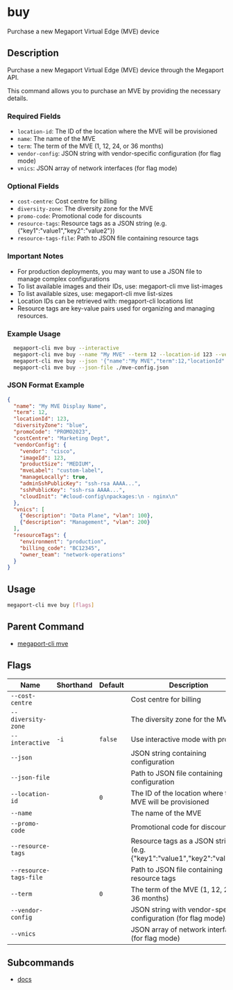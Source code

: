 # buy

Purchase a new Megaport Virtual Edge (MVE) device

## Description

Purchase a new Megaport Virtual Edge (MVE) device through the Megaport API.

This command allows you to purchase an MVE by providing the necessary details.

### Required Fields
  - `location-id`: The ID of the location where the MVE will be provisioned
  - `name`: The name of the MVE
  - `term`: The term of the MVE (1, 12, 24, or 36 months)
  - `vendor-config`: JSON string with vendor-specific configuration (for flag mode)
  - `vnics`: JSON array of network interfaces (for flag mode)

### Optional Fields
  - `cost-centre`: Cost centre for billing
  - `diversity-zone`: The diversity zone for the MVE
  - `promo-code`: Promotional code for discounts
  - `resource-tags`: Resource tags as a JSON string (e.g. {"key1":"value1","key2":"value2"})
  - `resource-tags-file`: Path to JSON file containing resource tags

### Important Notes
  - For production deployments, you may want to use a JSON file to manage complex configurations
  - To list available images and their IDs, use: megaport-cli mve list-images
  - To list available sizes, use: megaport-cli mve list-sizes
  - Location IDs can be retrieved with: megaport-cli locations list
  - Resource tags are key-value pairs used for organizing and managing resources.

### Example Usage

```sh
  megaport-cli mve buy --interactive
  megaport-cli mve buy --name "My MVE" --term 12 --location-id 123 --vendor-config '{"vendor":"cisco","imageId":123,"productSize":"MEDIUM"}' --vnics '[{"description":"Data Plane","vlan":100}]' --resource-tags '{"env":"prod","owner":"netops"}'
  megaport-cli mve buy --json '{"name":"My MVE","term":12,"locationId":123,"vendorConfig":{"vendor":"cisco","imageId":123,"productSize":"MEDIUM"},"vnics":[{"description":"Data Plane","vlan":100}],"resourceTags":{"env":"prod","owner":"netops"}}'
  megaport-cli mve buy --json-file ./mve-config.json
```
### JSON Format Example
```json
{
  "name": "My MVE Display Name",
  "term": 12,
  "locationId": 123,
  "diversityZone": "blue",
  "promoCode": "PROMO2023",
  "costCentre": "Marketing Dept",
  "vendorConfig": {
    "vendor": "cisco",
    "imageId": 123,
    "productSize": "MEDIUM",
    "mveLabel": "custom-label",
    "manageLocally": true,
    "adminSshPublicKey": "ssh-rsa AAAA...",
    "sshPublicKey": "ssh-rsa AAAA...",
    "cloudInit": "#cloud-config\npackages:\n - nginx\n"
  },
  "vnics": [
    {"description": "Data Plane", "vlan": 100},
    {"description": "Management", "vlan": 200}
  ],
  "resourceTags": {
    "environment": "production",
    "billing_code": "BC12345",
    "owner_team": "network-operations"
  }
}

```

## Usage

```sh
megaport-cli mve buy [flags]
```


## Parent Command

* [megaport-cli mve](megaport-cli_mve.md)
## Flags

| Name | Shorthand | Default | Description | Required |
|------|-----------|---------|-------------|----------|
| `--cost-centre` |  |  | Cost centre for billing | false |
| `--diversity-zone` |  |  | The diversity zone for the MVE | false |
| `--interactive` | `-i` | `false` | Use interactive mode with prompts | false |
| `--json` |  |  | JSON string containing configuration | false |
| `--json-file` |  |  | Path to JSON file containing configuration | false |
| `--location-id` |  | `0` | The ID of the location where the MVE will be provisioned | true |
| `--name` |  |  | The name of the MVE | true |
| `--promo-code` |  |  | Promotional code for discounts | false |
| `--resource-tags` |  |  | Resource tags as a JSON string (e.g. {"key1":"value1","key2":"value2"}) | false |
| `--resource-tags-file` |  |  | Path to JSON file containing resource tags | false |
| `--term` |  | `0` | The term of the MVE (1, 12, 24, or 36 months) | true |
| `--vendor-config` |  |  | JSON string with vendor-specific configuration (for flag mode) | true |
| `--vnics` |  |  | JSON array of network interfaces (for flag mode) | true |

## Subcommands
* [docs](megaport-cli_mve_buy_docs.md)

